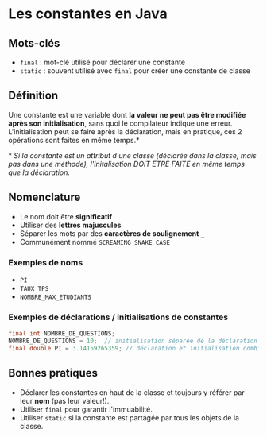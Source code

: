 # Les constantes en Java

## Mots-clés

- `final` : mot-clé utilisé pour déclarer une constante
- `static` : souvent utilisé avec `final` pour créer une constante de classe

## Définition

Une constante est une variable dont **la valeur ne peut pas être modifiée après son initialisation**, sans quoi le compilateur indique une erreur. L'initialisation peut se faire après la déclaration, mais en pratique, ces 2 opérations sont faites en même temps.\*

\* *Si la constante est un attribut d'une classe (déclarée dans la classe, mais pas dans une méthode), l'initalisation DOIT ÊTRE FAITE en même temps que la déclaration.*

## Nomenclature

- Le nom doit être **significatif**
- Utiliser des **lettres majuscules**
- Séparer les mots par des **caractères de soulignement** `_`
- Communément nommé `SCREAMING_SNAKE_CASE`

### Exemples de noms

- `PI`
- `TAUX_TPS`
- `NOMBRE_MAX_ETUDIANTS`

### Exemples de déclarations / initialisations de constantes

```java
final int NOMBRE_DE_QUESTIONS;
NOMBRE_DE_QUESTIONS = 10;  // initialisation séparée de la déclaration
final double PI = 3.14159265359; // déclaration et initialisation combinées
```

## Bonnes pratiques

- Déclarer les constantes en haut de la classe et toujours y référer par leur **nom** (pas leur valeur!).
- Utiliser `final` pour garantir l'immuabilité.
- Utiliser `static` si la constante est partagée par tous les objets de la classe.
